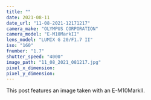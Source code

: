 ```yaml
---
title: ""
date: 2021-08-11
date_url: "11-08-2021-12171217"
camera_make: "OLYMPUS CORPORATION"
camera_model: "E-M10MarkII"
lens_model: "LUMIX G 20/F1.7 II"
iso: "160"
fnumber: "1.7"
shutter_speed: "4000"
image_path: "11_08_2021_081217.jpg"
pixel_x_dimension: 
pixel_y_dimension: 
---
```


This post features an image taken with an E-M10MarkII.